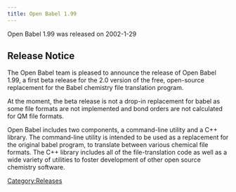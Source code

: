 ```yaml
---
title: Open Babel 1.99
---
```


Open Babel 1.99 was released on 2002-1-29

Release Notice
--------------

The Open Babel team is pleased to announce the release of Open Babel 1.99, a first beta release for the 2.0 version of the free, open-source replacement for the Babel chemistry file translation program.

At the moment, the beta release is not a drop-in replacement for babel as some file formats are not implemented and bond orders are not calculated for QM file formats.

Open Babel includes two components, a command-line utility and a C++ library. The command-line utility is intended to be used as a replacement for the original babel program, to translate between various chemical file formats. The C++ library includes all of the file-translation code as well as a wide variety of utilities to foster development of other open source chemistry software.

[Category:Releases](/Category:Releases "wikilink")
